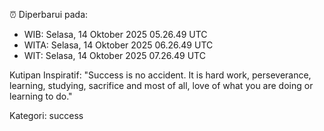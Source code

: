 ⏰ Diperbarui pada:
- WIB: Selasa, 14 Oktober 2025 05.26.49 UTC
- WITA: Selasa, 14 Oktober 2025 06.26.49 UTC
- WIT: Selasa, 14 Oktober 2025 07.26.49 UTC

Kutipan Inspiratif:
"Success is no accident. It is hard work, perseverance, learning, studying, sacrifice and most of all, love of what you are doing or learning to do."


Kategori: success

